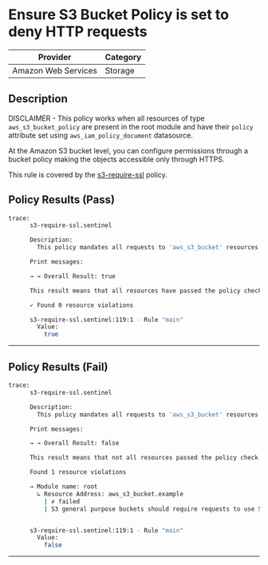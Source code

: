 # Ensure S3 Bucket Policy is set to deny HTTP requests

| Provider            | Category     |
|---------------------|--------------|
| Amazon Web Services | Storage      |

## Description

DISCLAIMER - This policy works when all resources of type `aws_s3_bucket_policy` are present in the root module and have their `policy` attribute set using `aws_iam_policy_document` datasource.

At the Amazon S3 bucket level, you can configure permissions through a bucket policy making the objects accessible only through HTTPS.

This rule is covered by the [s3-require-ssl](https://github.com/hashicorp/policy-library-NIST-Policy-Set-for-AWS-Terraform/blob/main/policies/s3/s3-require-ssl.sentinel) policy.

## Policy Results (Pass)
```bash
trace:
      s3-require-ssl.sentinel

      Description:
        This policy mandates all requests to 'aws_s3_bucket' resources to use ssl using 'aws_s3_bucket_policy' resource.

      Print messages:

      → → Overall Result: true

      This result means that all resources have passed the policy check for the policy s3-require-ssl.

      ✓ Found 0 resource violations

      s3-require-ssl.sentinel:119:1 - Rule "main"
        Value:
          true
```

---

## Policy Results (Fail)
```bash
trace:
      s3-require-ssl.sentinel

      Description:
        This policy mandates all requests to 'aws_s3_bucket' resources to use ssl using 'aws_s3_bucket_policy' resource.

      Print messages:

      → → Overall Result: false

      This result means that not all resources passed the policy check and the protected behavior is not allowed for the policy s3-require-ssl.

      Found 1 resource violations

      → Module name: root
        ↳ Resource Address: aws_s3_bucket.example
          | ✗ failed
          | S3 general purpose buckets should require requests to use SSL. Refer to https://docs.aws.amazon.com/securityhub/latest/userguide/s3-controls.html#s3-5 for more details.


      s3-require-ssl.sentinel:119:1 - Rule "main"
        Value:
          false
```

---